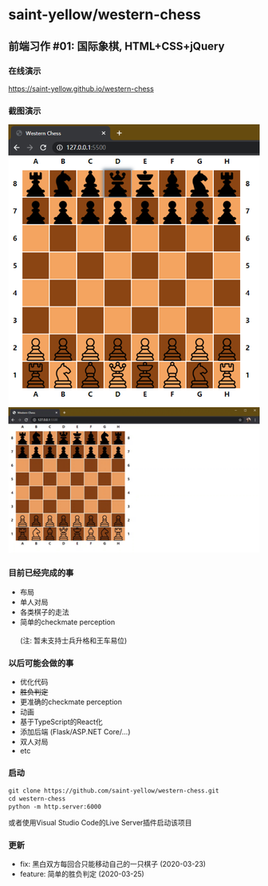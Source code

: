 # saint-yellow/western-chess

## 前端习作 #01: 国际象棋, HTML+CSS+jQuery

### 在线演示
https://saint-yellow.github.io/western-chess

### 截图演示
![preview](./readme/preview.png)
![demo](./readme/demo.gif)

### 目前已经完成的事
- 布局
- 单人对局
- 各类棋子的走法
- 简单的checkmate perception\
\
(注: 暂未支持士兵升格和王车易位)

### 以后可能会做的事
- 优化代码
- ~~胜负判定~~
- 更准确的checkmate perception
- 动画
- 基于TypeScript的React化
- 添加后端 (Flask/ASP.NET Core/...)
- 双人对局
- etc

### 启动
```
git clone https://github.com/saint-yellow/western-chess.git
cd western-chess
python -m http.server:6000
```
或者使用Visual Studio Code的Live Server插件启动该项目

### 更新
- fix: 黑白双方每回合只能移动自己的一只棋子 (2020-03-23)
- feature: 简单的胜负判定 (2020-03-25)
